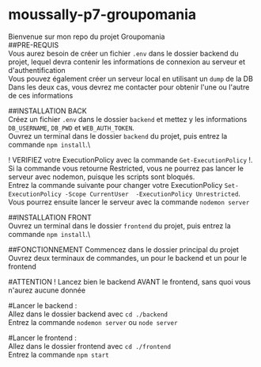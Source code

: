 # moussally-p7-groupomania

Bienvenue sur mon repo du projet Groupomania\
##PRE-REQUIS\
Vous aurez besoin de créer un fichier `.env` dans le dossier backend du projet, lequel devra contenir les informations de connexion au serveur et d'authentification\
Vous pouvez également créer un serveur local en utilisant un `dump` de la DB\
Dans les deux cas, vous devrez me contacter pour obtenir l'une ou l'autre de ces informations

##INSTALLATION BACK\
Créez un fichier `.env` dans le dossier `backend` et mettez y les informations `DB_USERNAME`, `DB_PWD` et `WEB_AUTH_TOKEN`.\
Ouvrez un terminal dans le dossier `backend` du projet, puis entrez la commande `npm install`.\

! VERIFIEZ votre ExecutionPolicy avec la commande `Get-ExecutionPolicy` !.\
Si la commande vous retourne Restricted, vous ne pourrez pas lancer le serveur avec nodemon, puisque les scripts sont bloqués.\
Entrez la commande suivante pour changer votre ExecutionPolicy `Set-ExecutionPolicy -Scope CurrentUser  -ExecutionPolicy Unrestricted`.\
Vous pourrez ensuite lancer le serveur avec la commande `nodemon server`

##INSTALLATION FRONT\
Ouvrez un terminal dans le dossier `frontend` du projet, puis entrez la commande `npm install`.\

##FONCTIONNEMENT
Commencez dans le dossier principal du projet\
Ouvrez deux terminaux de commandes, un pour le backend et un pour le frontend

#ATTENTION ! Lancez bien le backend AVANT le frontend, sans quoi vous n'aurez aucune donnée

#Lancer le backend : \
Allez dans le dossier backend avec `cd ./backend`\
Entrez la commande `nodemon server` ou `node server`

#Lancer le frontend : \
Allez dans le dossier frontend avec `cd ./frontend`\
Entrez la commande `npm start`
